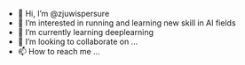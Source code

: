 - 👋 Hi, I’m @zjuwispersure
- 👀 I’m interested in running and learning new skill in AI fields
- 🌱 I’m currently learning deeplearning
- 💞️ I’m looking to collaborate on ...
- 📫 How to reach me ...

<!---
zjuwispersure/zjuwispersure is a ✨ special ✨ repository because its `README.md` (this file) appears on your GitHub profile.
You can click the Preview link to take a look at your changes.
--->
